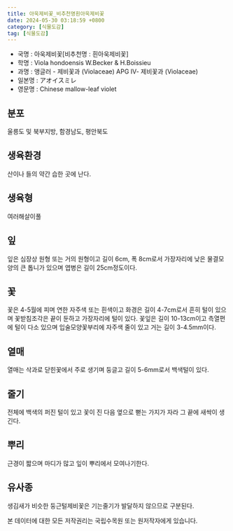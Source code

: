 ```yaml
---
title: 아욱제비꽃_비추천명흰아욱제비꽃
date: 2024-05-30 03:18:59 +0800
category: [식물도감]
tag: [식물도감]
---
```




- 국명 : 아욱제비꽃[비추천명 : 흰아욱제비꽃]
- 학명 : Viola hondoensis W.Becker & H.Boissieu
- 과명 : 앵글러 - 제비꽃과 (Violaceae) APG Ⅳ- 제비꽃과 (Violaceae)
- 일본명 : アオイスミレ
- 영문명 : Chinese mallow-leaf violet


## 분포
울릉도 및 북부지방, 함경남도, 평안북도 
## 생육환경
산이나 들의 약간 습한 곳에 난다.
## 생육형
여러해살이풀 
## 잎
잎은 심장상 원형 또는 거의 원형이고 길이 6cm, 폭 8cm로서 가장자리에 낮은 물결모양의 큰 톱니가 있으며 엽병은 길이 25cm정도이다.
## 꽃
꽃은 4-5월에 피며  연한 자주색 또는 흰색이고 화경은 길이 4-7cm로서 흔히 털이 있으며 꽃받침조각은 끝이 둔하고 가장자리에 털이 있다. 꽃잎은 길이 10-13cm이고 측열편에 털이 다소 있으며 입술모양꽃부리에 자주색 줄이 있고 거는 길이 3-4.5mm이다.
## 열매
열매는 삭과로 닫힌꽃에서 주로 생기며 둥글고 길이 5-6mm로서 백색털이 있다.
## 줄기
전체에 백색의 퍼진 털이 있고 꽃이 진 다음 옆으로 뻗는 가지가 자라 그 끝에 새싹이 생긴다.
## 뿌리
근경이 짧으며 마디가 많고 잎이 뿌리에서 모여나기한다.
## 유사종
생김새가 비슷한 둥근털제비꽃은 기는줄기가 발달하지 않으므로 구분된다.






본 데이터에 대한 모든 저작권리는 국립수목원 또는 원저작자에게 있습니다.
